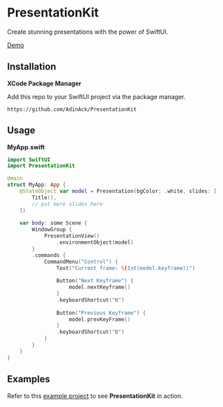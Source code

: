 # PresentationKit

Create stunning presentations with the power of SwiftUI.

[Demo](https://github.com/AdinAck/PresentationKit/assets/30732255/41e289b5-35f6-4d39-9abe-659fa00c77e4)

## Installation

**XCode Package Manager**

Add this repo to your SwiftUI project via the package manager.

```
https://github.com/AdinAck/PresentationKit
```

## Usage

**MyApp.swift**

```swift
import SwiftUI
import PresentationKit

@main
struct MyApp: App {
    @StateObject var model = Presentation(bgColor: .white, slides: [
        Title(),
        // put more slides here
    ])
    
    var body: some Scene {
        WindowGroup {
            PresentationView()
                .environmentObject(model)
        }
        .commands {
            CommandMenu("Control") {
                Text("Current frame: \(Int(model.keyframe))")
                
                Button("Next Keyframe") {
                    model.nextKeyframe()
                }
                .keyboardShortcut("N")
                
                Button("Previous Keyframe") {
                    model.prevKeyFrame()
                }
                .keyboardShortcut("B")
            }
        }
    }
}
```

## Examples

Refer to this [example project](https://github.com/AdinAck/ExamplePresentation) to see **PresentationKit** in action.
